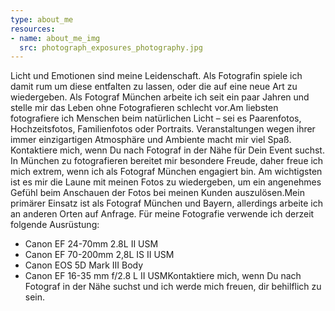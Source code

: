 ```yaml
---
type: about_me
resources:
- name: about_me_img
  src: photograph_exposures_photography.jpg
---
```

Licht und Emotionen sind meine Leidenschaft. Als Fotografin spiele ich damit rum um diese
entfalten zu lassen, oder die auf eine neue Art zu wiedergeben. Als Fotograf München arbeite ich
seit ein paar Jahren und stelle mir das Leben ohne Fotografieren schlecht vor.Am liebsten
fotografiere ich Menschen beim natürlichen Licht – sei es Paarenfotos, Hochzeitsfotos, Familienfotos
oder Portraits. Veranstaltungen wegen ihrer immer einzigartigen Atmosphäre und Ambiente macht mir
viel Spaß. Kontaktiere mich, wenn Du nach Fotograf in der Nähe für Dein Event suchst. In München zu
fotografieren bereitet mir besondere Freude, daher freue ich mich extrem, wenn ich als Fotograf
München engagiert bin. Am wichtigsten ist es mir die Laune mit meinen Fotos zu wiedergeben, um ein
angenehmes Gefühl beim Anschauen der Fotos bei meinen Kunden auszulösen.Mein primärer Einsatz ist
als Fotograf München und Bayern, allerdings arbeite ich an anderen Orten auf Anfrage. Für meine
Fotografie verwende ich derzeit folgende Ausrüstung:

- Canon EF 24-70mm 2.8L II USM
- Canon EF 70-200mm 2,8L IS II USM
- Canon EOS 5D Mark III Body
- Canon EF 16-35 mm f/2.8 L II USMKontaktiere mich, wenn Du nach Fotograf in der Nähe suchst und ich werde mich freuen, dir behilflich zu sein.



